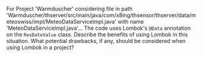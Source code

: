 For Project 'Warmduscher' considering file in path 'Warmduscher/thserver/src/main/java/com/x8ing/thsensor/thserver/data/meteoswiss/impl/MeteoDataServiceImpl.java' with name 'MeteoDataServiceImpl.java'... 
The code uses Lombok's `@Data` annotation on the `ResDateValue` class. Describe the benefits of using Lombok in this situation. What potential drawbacks, if any, should be considered when using Lombok in a project?